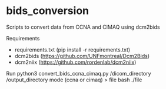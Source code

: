 # bids_conversion
Scripts to convert data from CCNA and CIMAQ using dcm2bids

Requirements
* requirements.txt (pip install -r requirements.txt)
* dcm2bids (https://github.com/UNFmontreal/Dcm2Bids)
* dcm2niix (https://github.com/rordenlab/dcm2niix)

Run
python3 convert_bids_ccna_cimaq.py /dicom_directory /output_directory mode (ccna or cimaq) > file
bash ./file

